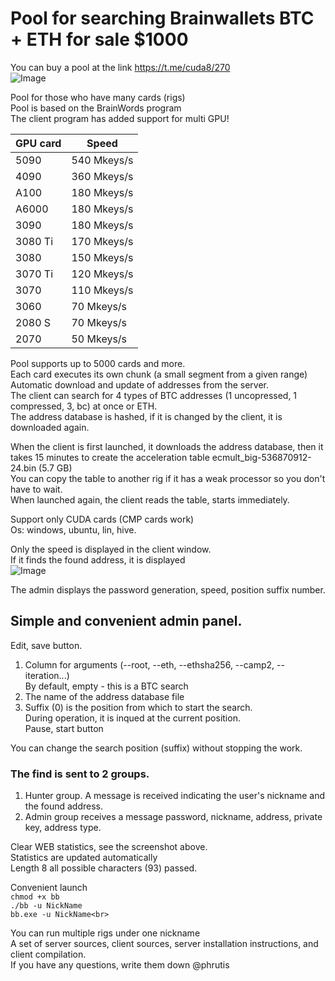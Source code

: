 # Pool for searching Brainwallets BTC + ETH for sale $1000<br>
You can buy a pool at the link https://t.me/cuda8/270<br>
![Image](https://github.com/user-attachments/assets/1eb9242c-7c0c-4f92-b53a-e0117a25ad62)<br>

Pool for those who have many cards (rigs)<br>
Pool is based on the BrainWords program<br>
The client program has added support for multi GPU!<br>

| GPU card | Speed |
|----------|-------------|
| 5090     | 540 Mkeys/s |
| 4090     | 360 Mkeys/s |
| A100     | 180 Mkeys/s |
| A6000    | 180 Mkeys/s |
| 3090     | 180 Mkeys/s |
| 3080 Ti  | 170 Mkeys/s |
| 3080     | 150 Mkeys/s |
| 3070 Ti  | 120 Mkeys/s |
| 3070     | 110 Mkeys/s |
| 3060     | 70 Mkeys/s |
| 2080 S   | 70 Mkeys/s |
| 2070     | 50 Mkeys/s |

Pool supports up to 5000 cards and more.<br>
Each card executes its own chunk (a small segment from a given range)<br>
Automatic download and update of addresses from the server.<br>
The client can search for 4 types of BTC addresses (1 uncopressed, 1 compressed, 3, bc) at once or ETH.<br>
The address database is hashed, if it is changed by the client, it is downloaded again.<br>

When the client is first launched, it downloads the address database, then it takes 15 minutes to create the acceleration table ecmult_big-536870912-24.bin (5.7 GB)<br>
You can copy the table to another rig if it has a weak processor so you don't have to wait.<br>
When launched again, the client reads the table, starts immediately.

Support only CUDA cards (CMP cards work)<br>
Os: windows, ubuntu, lin, hive.

Only the speed is displayed in the client window.<br>
If it finds the found address, it is displayed<br>
![Image](https://github.com/user-attachments/assets/80b744a2-2afe-44a4-a070-71e89c8f1656)

The admin displays the password generation, speed, position suffix number.

## Simple and convenient admin panel.<br>
Edit, save button.<br>
1. Column for arguments (--root, --eth, --ethsha256, --camp2, --iteration...)<br>
By default, empty - this is a BTC search<br>
2. The name of the address database file<br>
3. Suffix (0) is the position from which to start the search.<br>
During operation, it is inqued at the current position.<br>
Pause, start button<br>

You can change the search position (suffix) without stopping the work.<br>

### The find is sent to 2 groups.<br>
1. Hunter group. A message is received indicating the user's nickname and the found address.<br>
2. Admin group receives a message password, nickname, address, private key, address type.

Clear WEB statistics, see the screenshot above.<br>
Statistics are updated automatically<br>
Length 8 all possible characters (93) passed.

Convenient launch<br>
```chmod +x bb```<br>
```./bb -u NickName```<br>
```bb.exe -u NickName<br>```

You can run multiple rigs under one nickname<br>
A set of server sources, client sources, server installation instructions, and client compilation.<br>
If you have any questions, write them down @phrutis

